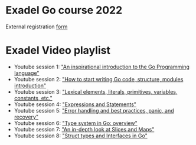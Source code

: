 # Exadel Go course 2022

External registration [form](https://events.exadel.com/event/go-course/)

# Exadel Video playlist

- Youtube session 1: ["An inspirational introduction to the Go Programming language"](https://www.youtube.com/watch?v=VM1rYOMoLmY&list=PLU3Rl8A6vmKcm439krer7nf_EM8eI8fAQ)
- Youtube session 2: ["How to start writing Go code, structure, modules introduction"](https://www.youtube.com/watch?v=i-GlSbRxSY8&list=PLU3Rl8A6vmKcm439krer7nf_EM8eI8fAQ)
- Youtube session 3: ["Lexical elements, literals, primitives, variables, constants, etc."](https://www.youtube.com/watch?v=nQ7PT6aMALM&list=PLU3Rl8A6vmKcm439krer7nf_EM8eI8fAQ)
- Youtube session 4: ["Expressions and Statements"](https://www.youtube.com/watch?v=z9MtaeD8zdw&list=PLU3Rl8A6vmKcm439krer7nf_EM8eI8fAQ)
- Youtube session 5: ["Error handling and best practices, panic, and recovery"](https://www.youtube.com/watch?v=OWQpQEerQ4U&list=PLU3Rl8A6vmKcm439krer7nf_EM8eI8fAQ)
- Youtube session 6: ["Type system in Go: overview"](https://www.youtube.com/watch?v=Fr7NL_TOtzc&list=PLU3Rl8A6vmKcm439krer7nf_EM8eI8fAQ)
- Youtube session 7: ["An in-depth look at Slices and Maps"](https://www.youtube.com/watch?v=T-IbmRa2JMU&list=PLU3Rl8A6vmKcm439krer7nf_EM8eI8fAQ)
- Youtube session 8: ["Struct types and Interfaces in Go"](https://www.youtube.com/watch?v=k2AwVMpbZXc&list=PLU3Rl8A6vmKcm439krer7nf_EM8eI8fAQ)
